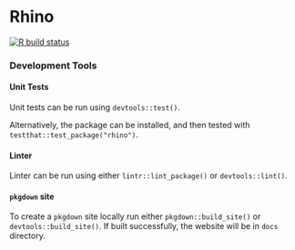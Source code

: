 # Rhino

<!-- badges: start -->
[![R build status](https://github.com/Appsilon/rhino/workflows/R-CMD-check/badge.svg)](https://github.com/Appsilon/rhino/actions)
<!-- badges: end -->

### Development Tools
#### Unit Tests
Unit tests can be run using `devtools::test()`.

Alternatively, the package can be installed, and then tested with `testthat::test_package("rhino")`.

#### Linter
Linter can be run using either `lintr::lint_package()` or `devtools::lint()`.

#### `pkgdown` site
To create a `pkgdown` site locally run either `pkgdown::build_site()` or `devtools::build_site()`.
If built successfully, the website will be in `docs` directory.

